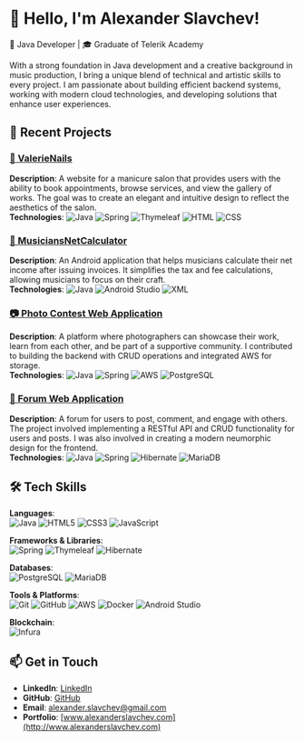 # 👋 Hello, I'm Alexander Slavchev!
🔭 Java Developer | 🎓 Graduate of Telerik Academy

With a strong foundation in Java development and a creative background in music production, I bring a unique blend of technical and artistic skills to every project. I am passionate about building efficient backend systems, working with modern cloud technologies, and developing solutions that enhance user experiences.

## 🌟 Recent Projects

### [💅 ValerieNails](https://github.com/AlexanderSlavchev/ValerieNails)
**Description**: A website for a manicure salon that provides users with the ability to book appointments, browse services, and view the gallery of works. The goal was to create an elegant and intuitive design to reflect the aesthetics of the salon.  
**Technologies**: ![Java](https://img.shields.io/badge/-Java-007396?style=flat-square&logo=java&logoColor=white) ![Spring](https://img.shields.io/badge/-Spring-6DB33F?style=flat-square&logo=spring&logoColor=white) ![Thymeleaf](https://img.shields.io/badge/-Thymeleaf-005F0F?style=flat-square&logo=thymeleaf&logoColor=white) ![HTML](https://img.shields.io/badge/-HTML5-E34F26?style=flat-square&logo=html5&logoColor=white) ![CSS](https://img.shields.io/badge/-CSS3-1572B6?style=flat-square&logo=css3&logoColor=white)

### [🎸 MusiciansNetCalculator](https://github.com/AlexanderSlavchev/MusiciansNetCalculator)
**Description**: An Android application that helps musicians calculate their net income after issuing invoices. It simplifies the tax and fee calculations, allowing musicians to focus on their craft.  
**Technologies**: ![Java](https://img.shields.io/badge/-Java-007396?style=flat-square&logo=java&logoColor=white) ![Android Studio](https://img.shields.io/badge/-Android%20Studio-3DDC84?style=flat-square&logo=android-studio&logoColor=white) ![XML](https://img.shields.io/badge/-XML-FF6600?style=flat-square&logo=xml&logoColor=white)

### [📷 Photo Contest Web Application](https://github.com/AI-PhotoContest/PhotoContest)
**Description**: A platform where photographers can showcase their work, learn from each other, and be part of a supportive community. I contributed to building the backend with CRUD operations and integrated AWS for storage.  
**Technologies**: ![Java](https://img.shields.io/badge/-Java-007396?style=flat-square&logo=java&logoColor=white) ![Spring](https://img.shields.io/badge/-Spring-6DB33F?style=flat-square&logo=spring&logoColor=white) ![AWS](https://img.shields.io/badge/-AWS-FF9900?style=flat-square&logo=amazon-aws&logoColor=white) ![PostgreSQL](https://img.shields.io/badge/-PostgreSQL-336791?style=flat-square&logo=postgresql&logoColor=white)

### [📝 Forum Web Application](https://github.com/forum-RAI/forum-aplication)
**Description**: A forum for users to post, comment, and engage with others. The project involved implementing a RESTful API and CRUD functionality for users and posts. I was also involved in creating a modern neumorphic design for the frontend.  
**Technologies**: ![Java](https://img.shields.io/badge/-Java-007396?style=flat-square&logo=java&logoColor=white) ![Spring](https://img.shields.io/badge/-Spring-6DB33F?style=flat-square&logo=spring&logoColor=white) ![Hibernate](https://img.shields.io/badge/-Hibernate-59666C?style=flat-square&logo=hibernate&logoColor=white) ![MariaDB](https://img.shields.io/badge/-MariaDB-003545?style=flat-square&logo=mariadb&logoColor=white)

## 🛠 Tech Skills

**Languages**:  
![Java](https://img.shields.io/badge/-Java-007396?style=flat-square&logo=java&logoColor=white) ![HTML5](https://img.shields.io/badge/-HTML5-E34F26?style=flat-square&logo=html5&logoColor=white) ![CSS3](https://img.shields.io/badge/-CSS3-1572B6?style=flat-square&logo=css3&logoColor=white) ![JavaScript](https://img.shields.io/badge/-JavaScript-F7DF1E?style=flat-square&logo=javascript&logoColor=black)

**Frameworks & Libraries**:  
![Spring](https://img.shields.io/badge/-Spring-6DB33F?style=flat-square&logo=spring&logoColor=white) ![Thymeleaf](https://img.shields.io/badge/-Thymeleaf-005F0F?style=flat-square&logo=thymeleaf&logoColor=white) ![Hibernate](https://img.shields.io/badge/-Hibernate-59666C?style=flat-square&logo=hibernate&logoColor=white)

**Databases**:  
![PostgreSQL](https://img.shields.io/badge/-PostgreSQL-336791?style=flat-square&logo=postgresql&logoColor=white) ![MariaDB](https://img.shields.io/badge/-MariaDB-003545?style=flat-square&logo=mariadb&logoColor=white)

**Tools & Platforms**:  
![Git](https://img.shields.io/badge/-Git-F05032?style=flat-square&logo=git&logoColor=white) ![GitHub](https://img.shields.io/badge/-GitHub-181717?style=flat-square&logo=github&logoColor=white) ![AWS](https://img.shields.io/badge/-AWS-FF9900?style=flat-square&logo=amazon-aws&logoColor=white) ![Docker](https://img.shields.io/badge/-Docker-2496ED?style=flat-square&logo=docker&logoColor=white) ![Android Studio](https://img.shields.io/badge/-Android%20Studio-3DDC84?style=flat-square&logo=android-studio&logoColor=white)

**Blockchain**:  
![Infura](https://img.shields.io/badge/-Infura-EF3B2D?style=flat-square&logo=infura&logoColor=white)

## 📫 Get in Touch

- **LinkedIn**: [LinkedIn](https://www.linkedin.com/in/alexander-slavchev-b01972225)
- **GitHub**: [GitHub](https://github.com/AlexanderSlavchev)
- **Email**: alexander.slavchev@gmail.com
- **Portfolio**: [www.alexanderslavchev.com](http://www.alexanderslavchev.com)
